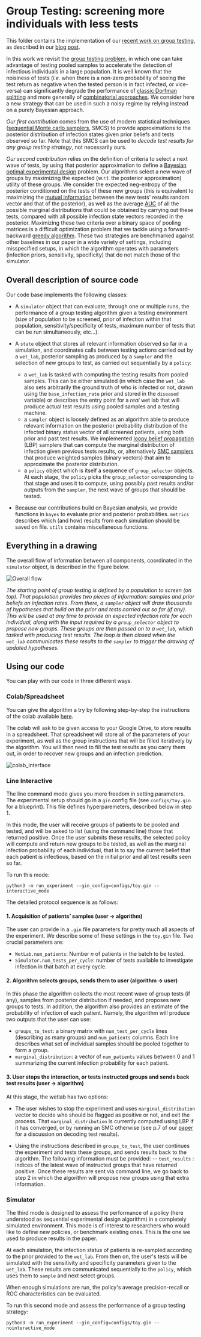 # Group Testing: screening more individuals with less tests

This folder contains the implementation of our [recent work on group testing](https://arxiv.org/abs/2004.12508), as described in our [blog post](https://ai.googleblog.com/2020/07/exploring-faster-screening-with-fewer.html).

In this work we revisit the [group testing problem](https://en.wikipedia.org/wiki/Group_testing), in which one can take advantage of testing pooled samples to accelerate the detection of infectious individuals in a large population. It is well known that the noisiness of tests (*i.e.* when there is a non-zero probability of seeing the test return as negative when the tested person is in fact infected, or vice-versa) can significantly degrade the performance of [classic Dorfman splitting](https://en.wikipedia.org/wiki/Group_testing#Invention_and_initial_progress) and more generally of [combinatorial approaches](https://en.wikipedia.org/wiki/Group_testing#Combinatorial_group_testing). We consider here a new strategy that can be used in such a noisy regime by relying instead on a purely Bayesian approach.

*Our first contribution* comes from the use of modern statistical techniques ([sequential Monte carlo samplers](https://en.wikipedia.org/wiki/Particle_filter), SMCS) to provide approximations to the posterior distribution of infection states given prior beliefs and tests observed so far. Note that this SMCS can be used to *decode test results for any group testing strategy*, not necessarily ours.

*Our second contribution* relies on the definition of criteria to select a next wave of tests, by using that posterior approximation to define a [Bayesian optimal experimental design](https://en.wikipedia.org/wiki/Bayesian_experimental_design) problem. Our algorithms select a new wave of groups by maximizing the expected (w.r.t. the posterior approximation) utility of these groups. We consider the expected neg-entropy of the posterior conditioned on the tests of these new groups (this is equivalent to maximizing the [mutual information](https://en.wikipedia.org/wiki/Mutual_information) between the new tests' results random vector and that of the posterior), as well as the average [AUC](https://en.wikipedia.org/wiki/Receiver_operating_characteristic#Area_under_the_curve) of all the possible marginal distributions that could be obtained by carrying out these tests, compared with all possible infection state vectors recorded in the posterior. Maximizing these two criteria over a binary space of pooling matrices is a difficult optimization problem that we tackle using a forward-backward [greedy algorithm](https://en.wikipedia.org/wiki/Greedy_algorithm). These two strategies are benchmarked against other baselines in our paper in a wide variety of settings, including misspecified setups, in which the algorithm operates with parameters (infection priors, sensitivity, specificity) that do not match those of the simulator.

## Overall description of source code

Our code base implements the following classes:

- A `simulator` object that can evaluate, through one or multiple runs, the performance of a group testing algorithm given a testing environment (size of population to be screened, prior of infection within that population, sensitivity/specificity of tests, maximum number of tests that can be run simultaneously, etc...).

- A `state` object that stores all relevant information observed so far in a simulation, and coordinates calls between testing actions carried out by a `wet_lab`, posterior sampling as produced by a `sampler` and the selection of new groups to test, as carried out sequentially by a `policy`:
  -  a `wet_lab` is tasked with computing the testing results from pooled samples. This can be either simulated (in which case the `wet_lab` also sets arbitrarily the ground truth of who is infected or not, drawn using the `base_infection_rate` prior and stored in the `diseased` variable) or describes the entry point for a *real* wet lab that will produce actual test results using pooled samples and a testing machine.
  - a `sampler` object is loosely defined as an algorithm able to produce relevant information on the posterior probability distribution of the infected binary status vector of all screened patients, using both prior and past test results. We implemented [loopy belief propagation](https://en.wikipedia.org/wiki/Belief_propagation) (LBP) samplers that can compute the marginal distribution of infection given previous tests results, or, alternatively [SMC samplers](https://www.stats.ox.ac.uk/~doucet/delmoral_doucet_jasra_sequentialmontecarlosamplersJRSSB.pdf) that produce weighted samples (binary vectors) that aim to approximate the posterior distribution.
  - a `policy` object which is itself a sequence of `group_selector` objects. At each stage, the `policy` picks the `group_selector` corresponding to that stage and uses it to compute, using possibly past results and/or outputs from the `sampler`, the next wave of groups that should be tested.

- Because our contributions build on Bayesian analysis, we provide functions in `bayes` to evaluate prior and posterior probabilities. `metrics` describes which (and how) results from each simulation should be saved on file. `utils` contains miscellaneous functions.

## Everything in a drawing

The overall flow of information between all components, coordinated in the `simulator` object, is described in the figure below.

![Overall flow](./images/schema_github_grouptesting1.png)

*The starting point of group testing is defined by a population to screen (on top). That population provides two pieces of information: samples and prior beliefs on infection rates. From there, a `sampler` object will draw thousands of hypotheses that build on the prior and tests carried out so far (if any). This will be used at any time to provide an expected infection rate for each individual, along with the input required by a `group_selector` object to propose new groups. These groups are then passed on to a `wet_lab`, which tasked with producing test results. The loop is then closed when the `wet_lab` communicates these results to the `sampler` to trigger the drawing of updated hypotheses.*


## Using our code 

You can play with our code in three different ways.

### Colab/Spreadsheet

You can give the algorithm a try by following step-by-step the instructions of the colab available [here](https://colab.research.google.com/drive/14rQO9mDRvuyj89pgcUMCFk6LXHq7-avR?usp=sharing).

The colab will ask to be given access to your Google Drive, to store results in a spreadsheet. That spreadsheet will store all of the parameters of your experiment, as well as the group instructions that will be filled iteratively by the algorithm. You will then need to fill the test results as you carry them out, in order to recover new groups and an infection prediction.

![colab_interface](./images/demo_colab.png)


### Line Interactive
The line command mode gives you more freedom in setting parameters. The experimental setup should go in a `gin` config file (see `configs/toy.gin` for a blueprint). This file defines hyperparemeters, described below in step 1.

In this mode, the user will receive groups of patients to be pooled and tested, and will be asked to list (using the command line) those that returned positive. Once the user submits these results, the selected policy will compute and return new groups to be tested, as well as the marginal infection probability of each individual, that is to say the current belief that each patient is infectious, based on the initial prior and all test results seen so far.

To run this mode:
```
python3 -m run_experiment --gin_config=configs/toy.gin --interactive_mode
```

The detailed protocol sequence is as follows:

#### 1. Acquisition of patients’ samples (user → algorithm) 

The user can provide in a `.gin` file parameters for pretty much all aspects of the experiment. We describe some of these settings in the `toy.gin` file. Two crucial parameters are:

- `WetLab.num_patients`: Number *n* of patients in the batch to be tested.
- `Simulator.num_tests_per_cycle`: number of tests available to investigate infection in that batch at every cycle.

#### 2. Algorithm selects groups, sends them to user (algorithm → user)

In this phase the algorithm collects the most recent wave of group tests (if any), samples from posterior distribution if needed, and proposes new groups to tests. In addition, the algorithm also provides an estimate of the probability of infection of each patient. Namely, the algorithm will produce two outputs that the user can use:

- `groups_to_test`: a binary matrix with `num_test_per_cycle` lines (describing as many groups) and `num_patients` columns. Each line describes what set of individual samples should be pooled together to form a group.
- `marginal_distribution`: a vector of `num_patients` values between 0 and 1 summarizing the current infection probability for each patient.

#### 3. User stops the interaction, or tests instructed groups and sends back test results (user → algorithm)

At this stage, the wetlab has two options:

- The user wishes to stop the experiment and uses `marginal_distribution` vector to decide who should be flagged as positive or not, and exit the process. That `marginal_distribution` is currently computed using LBP if it has converged, or by running an SMC otherwise (see p.7 of our [paper](https://arxiv.org/abs/2004.12508) for a discussion on decoding test results).

- Using the instructions described in `groups_to_test`, the user continues the experiment and tests these groups, and sends results back to the algorithm. The following information must be provided:
-- `test_results` : indices of the latest wave of instructed groups that have returned positive.
Once these results are sent via command line, we go back to step 2 in which the algorithm will propose new groups using that extra information.


### Simulator

The third mode is designed to assess the performance of a policy (here understood as sequential experimental design algorithm) in a completely simulated environment. This mode is of interest to researchers who would like to define new policies, or benchmark existing ones. This is the one we used to produce results in the paper.

At each simulation, the infection status of patients is re-sampled according to the prior provided to the `wet_lab`. From then on, the user's tests will be simulated with the sensitivity and specificity parameters given to the `wet_lab`. These results are communicated sequentially to the `policy`, which uses them to `sample` and next select groups.

When enough simulations are run, the policy's average precision-recall or ROC characteristics can be evaluated.

To run this second mode and assess the performance of a group testing strategy:
```
python3 -m run_experiment --gin_config=configs/toy.gin --nointeractive_mode
```
